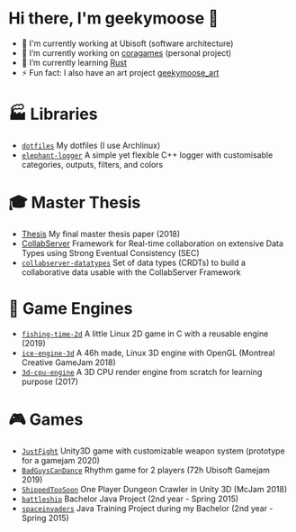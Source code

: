 # Hi there, I'm geekymoose 👋

- 🏢 I'm currently working at Ubisoft (software architecture)
- 🚧 I’m currently working on [coragames](https://github.com/geekymoose/coragames) (personal project)
- 🌱 I’m currently learning [Rust](https://www.rust-lang.org/learn)
- ⚡ Fun fact: I also have an art project [geekymoose_art](https://www.instagram.com/geekymoose_art)

# 🏭 Libraries

- [`dotfiles`](https://github.com/geekymoose/dotfiles) My dotfiles (I use Archlinux)
- [`elephant-logger`](https://github.com/geekymoose/elephant-logger) A simple yet flexible C++ logger with customisable categories, outputs, filters, and colors

# 🎓 Master Thesis

- [Thesis](https://papyrus.bib.umontreal.ca/xmlui/handle/1866/22532) My final master thesis paper (2018)
- [CollabServer](https://github.com/collabserver) Framework for Real-time collaboration on extensive Data Types using Strong Eventual Consistency (SEC)
- [`collabserver-datatypes`](https://github.com/collabserver/collabserver-datatypes) Set of data types (CRDTs) to build a collaborative data usable with the CollabServer Framework

# 🔧 Game Engines

- [`fishing-time-2d`](https://github.com/geekymoose/fishing-time-2d) A little Linux 2D game in C with a reusable engine (2019)
- [`ice-engine-3d`](https://github.com/geekymoose/ice-engine-3d) A 46h made, Linux 3D engine with OpenGL (Montreal Creative GameJam 2018)
- [`3d-cpu-engine`](https://github.com/geekymoose/3d-cpu-engine) A 3D CPU render engine from scratch for learning purpose (2017)

# 🎮 Games

- [`JustFight`](https://github.com/geekymoose/JustFight) Unity3D game with customizable weapon system (prototype for a gamejam 2020) 
- [`BadGuysCanDance`](https://github.com/geekymoose/BadGuysCanDance) Rhythm game for 2 players (72h Ubisoft Gamejam 2019)
- [`ShippedTooSoon`](https://github.com/geekymoose/ShippedTooSoon) One Player Dungeon Crawler in Unity 3D (McJam 2018)
- [`battleship`](https://github.com/geekymoose/battleship) Bachelor Java Project (2nd year - Spring 2015)
- [`spaceinvaders`](https://github.com/geekymoose/spaceinvaders) Java Training Project during my Bachelor (2nd year - Spring 2015)

<!--
**geekymoose/geekymoose** is a ✨ _special_ ✨ repository because its `README.md` (this file) appears on your GitHub profile.

Here are some ideas to get you started:

- 🔭 I’m currently working on ...
- 🌱 I’m currently learning ...
- 👯 I’m looking to collaborate on ...
- 🤔 I’m looking for help with ...
- 💬 Ask me about ...
- 📫 How to reach me: ...
- 😄 Pronouns: ...
- ⚡ Fun fact: ...
-->
